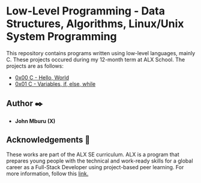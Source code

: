 # Low-Level Programming - Data Structures, Algorithms, Linux/Unix System Programming

This repository contains programs written using low-level languages, mainly C. These projects occured during my 12-month term at ALX School. The projects are as follows:
<ul>
<li>
<a href="https://github.com/mburuxx/alx-low_level_programming/tree/master/0x00-hello_world"> 0x00 C - Hello, World </a>
</li>
<li>
<a href="https://github.com/mburuxx/alx-low_level_programming/tree/master/0x01-variables_if_else_while"> 0x01 C - Variables, if, else, while </a>
</li>
</ul>

## Author :black_nib:
<ul>
<li> <b>John Mburu (X)</b> </li>
</ul>

## Acknowledgements :pray:
These works are part of the ALX SE curriculum. ALX is a program that prepares young people with the technical and work-ready skills for a global career as a Full-Stack Developer using project-based peer learning. For more information, follow this <a href= "https://www.alxafrica.com/">link. </a>
